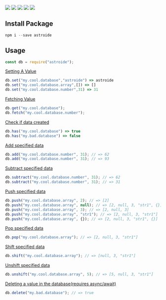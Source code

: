 [![](https://travis-ci.com/Umut-Ozkan/astroide.svg?branch=master)](https://github.com/Umut-Ozkan/astroide)  [![](https://img.shields.io/npm/v/astroide.svg?maxAge=3600)](https://github.com/Umut-Ozkan/astroide) [![](https://img.shields.io/npm/dt/astroide.svg?maxAge=3600)](https://github.com/Umut-Ozkan/astroide) [![](https://img.shields.io/david/astroidejs/astroide.svg?maxAge=3600)](https://github.com/Umut-Ozkan/astroide) [![](https://nodei.co/npm/astroide.png?downloads=true&stars=true)](https://github.com/Umut-Ozkan/astroide)
## Install Package

```js
npm i --save astroide
```

## Usage

```js
const db = require("astroide");
```

[Setting A Value](https://lodash.com/docs/4.17.15#set)

```js
db.set("my.cool.database","astroide") => astroide
db.set("my.cool.database.array",[]) => []
db.set("my.cool.database.number",31) => 31
```

[Fetching Value](https://lodash.com/docs/4.17.15#get)

```js
db.get("my.cool.database");
db.fetch("my.cool.database.number");
```

[Check if data created](https://lodash.com/docs/4.17.15#has)

```js
db.has("my.cool.database") => true
db.has("my.bad.database") => false
```

[Add specified data](https://developer.mozilla.org/en-US/docs/Web/JavaScript/Reference/Operators/Addition_assignment)

```js
db.add("my.cool.database.number", 31); // => 62
db.add("my.cool.database.number", 31); // => 93
```

[Subtract specified data](https://developer.mozilla.org/en-US/docs/Web/JavaScript/Reference/Operators/Subtraction_assignment)

```js
db.subtract("my.cool.database.number", 31); // => 62
db.subtract("my.cool.database.number", 31); // => 31
```

[Push specified data](https://developer.mozilla.org/en-US/docs/Web/JavaScript/Reference/Global_Objects/Array/push)

```js
db.push("my.cool.database.array", 2); // => [2]
db.push("my.cool.database.array", null); // => [2, null, 3, "str1", {}]
db.push("my.cool.database.array", 3); // => [2, null, 3]
db.push("my.cool.database.array", "str1"); // => [2, null, 3, "str1"]
db.push("my.cool.database.array", {}); // => [2, null, 3, "str1", {}]
```

[Pop specified data](https://developer.mozilla.org/en-US/docs/Web/JavaScript/Reference/Global_Objects/Array/pop)

```js
db.pop("my.cool.database.array"); // => [2, null, 3, "str1"]
```

[Shift specified data](https://developer.mozilla.org/en-US/docs/Web/JavaScript/Reference/Global_Objects/Array/shift)

```js
db.shift("my.cool.database.array"); // => [null, 3, "str1"]
```

[Unshift specified data](https://developer.mozilla.org/en-US/docs/Web/JavaScript/Reference/Global_Objects/Array/unshift)

```js
db.unshift("my.cool.database.array", 5); // => [5, null, 3, "str1"]
```

[Deleting a value in the database(requires async/await)](https://lodash.com/docs/4.17.15#unset)

```js
db.delete("my.bad.database"); // => true
```
